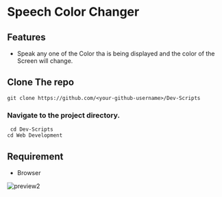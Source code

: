 # Speech Color Changer

## Features
- Speak any one of the Color tha is being displayed and the color of the Screen will change.

## Clone The repo
` git clone https://github.com/<your-github-username>/Dev-Scripts `
### Navigate to the project directory.
` cd Dev-Scripts`   
`cd Web Development`      

## Requirement
- Browser

![preview2](https://user-images.githubusercontent.com/72241207/170670776-0fe23cf8-f97f-4051-812b-2cf6ca1c2a3c.gif)
